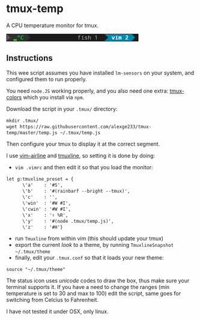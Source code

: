 # tmux-temp

A CPU temperature monitor for tmux.

![tmux-temp](https://github.com/alexge233/tmux-temp/blob/master/tmux_status_temp.png?raw=true)

## Instructions

This wee script assumes you have installed `lm-sensors` on your system,
and configured them to run properly.

You need `node.JS` working properly, and you also need one extra:
[tmux-colors](https://github.com/alexge233/tmux-temp) which you install via `npm`.

Download the script in your `.tmux/` directory:

```
mkdir .tmux/
wget https://raw.githubusercontent.com/alexge233/tmux-temp/master/temp.js ~/.tmux/temp.js
```

Then configure your tmux to display it at the correct segment.

I use [vim-airline](https://github.com/vim-airline/vim-airline) and
[tmuxline](https://github.com/edkolev/tmuxline.vim), so setting it is done
by doing:

- `vim .vimrc` and then edit it so that you load the monitor:
```
let g:tmuxline_preset = {
      \'a'    : '#S', 
      \'b'    : '#(rainbarf --bright --tmux)',
      \'c'    : '',
      \'win'  : '#W #I',
      \'cwin' : '#W #I',
      \'x'    : '⇑ %R',
      \'y'    : '#(node .tmux/temp.js)',
      \'z'    : '#H'}
```
- run `Tmuxline` from within vim (this should update your tmux)
- export the current *look* to a theme, by running `TmuxlineSnapshot ~/.tmux/theme`
- finally, edit your `.tmux.conf` so that it loads your new theme:
```
source "~/.tmux/theme"
```

The status icon uses *unicode* codes to draw the box, thus make sure your terminal supports it.
If you have a need to change the ranges (min temperature is set to 30 and max to 100) edit the
script, same goes for switching from Celcius to Fahrenheit.

I have not tested it under OSX, only linux.
